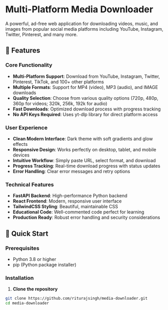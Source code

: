 # Multi-Platform Media Downloader

A powerful, ad-free web application for downloading videos, music, and images from popular social media platforms including YouTube, Instagram, Twitter, Pinterest, and many more.

## 🌟 Features

### Core Functionality
- **Multi-Platform Support**: Download from YouTube, Instagram, Twitter, Pinterest, TikTok, and 100+ other platforms
- **Multiple Formats**: Support for MP4 (video), MP3 (audio), and IMAGE downloads
- **Quality Selection**: Choose from various quality options (720p, 480p, 360p for videos; 320k, 256k, 192k for audio)
- **Fast Downloads**: Optimized download process with progress tracking
- **No API Keys Required**: Uses yt-dlp library for direct platform access

### User Experience
- **Clean Modern Interface**: Dark theme with soft gradients and glow effects
- **Responsive Design**: Works perfectly on desktop, tablet, and mobile devices
- **Intuitive Workflow**: Simply paste URL, select format, and download
- **Progress Tracking**: Real-time download progress with status updates
- **Error Handling**: Clear error messages and retry options

### Technical Features
- **FastAPI Backend**: High-performance Python backend
- **React Frontend**: Modern, responsive user interface
- **TailwindCSS Styling**: Beautiful, maintainable CSS
- **Educational Code**: Well-commented code perfect for learning
- **Production Ready**: Robust error handling and security considerations

## 🚀 Quick Start

### Prerequisites
- Python 3.8 or higher
- pip (Python package installer)

### Installation

1. **Clone the repository**
```bash
git clone https://github.com/riturajsingh/media-downloader.git
cd media-downloader
